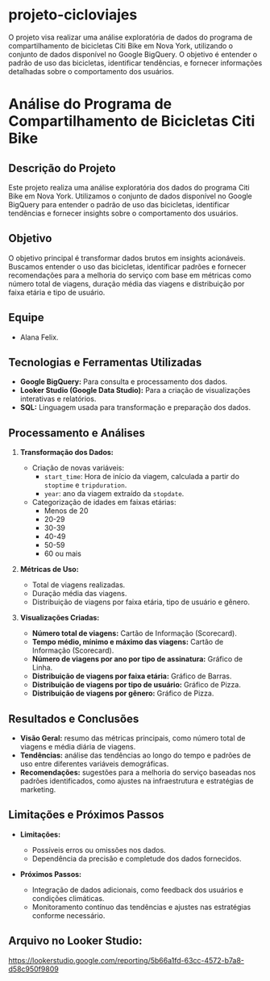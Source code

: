 # projeto-cicloviajes
O projeto visa realizar uma análise exploratória de dados do programa de compartilhamento de bicicletas Citi Bike em Nova York, utilizando o conjunto de dados disponível no Google BigQuery. O objetivo é entender o padrão de uso das bicicletas, identificar tendências, e fornecer informações detalhadas sobre o comportamento dos usuários.
# Análise do Programa de Compartilhamento de Bicicletas Citi Bike

## Descrição do Projeto

Este projeto realiza uma análise exploratória dos dados do programa Citi Bike em Nova York. Utilizamos o conjunto de dados disponível no Google BigQuery para entender o padrão de uso das bicicletas, identificar tendências e fornecer insights sobre o comportamento dos usuários.

## Objetivo

O objetivo principal é transformar dados brutos em insights acionáveis. Buscamos entender o uso das bicicletas, identificar padrões e fornecer recomendações para a melhoria do serviço com base em métricas como número total de viagens, duração média das viagens e distribuição por faixa etária e tipo de usuário.

## Equipe

- Alana Felix.


## Tecnologias e Ferramentas Utilizadas

- **Google BigQuery:** Para consulta e processamento dos dados.
- **Looker Studio (Google Data Studio):** Para a criação de visualizações interativas e relatórios.
- **SQL:** Linguagem usada para transformação e preparação dos dados.

## Processamento e Análises

1. **Transformação dos Dados:**
   - Criação de novas variáveis:
     - `start_time`: Hora de início da viagem, calculada a partir do `stoptime` e `tripduration`.
     - `year`: ano da viagem extraído da `stopdate`.
   - Categorização de idades em faixas etárias:
     - Menos de 20
     - 20-29
     - 30-39
     - 40-49
     - 50-59
     - 60 ou mais

2. **Métricas de Uso:**
   - Total de viagens realizadas.
   - Duração média das viagens.
   - Distribuição de viagens por faixa etária, tipo de usuário e gênero.

3. **Visualizações Criadas:**
   - **Número total de viagens:** Cartão de Informação (Scorecard).
   - **Tempo médio, mínimo e máximo das viagens:** Cartão de Informação (Scorecard).
   - **Número de viagens por ano por tipo de assinatura:** Gráfico de Linha.
   - **Distribuição de viagens por faixa etária:** Gráfico de Barras.
   - **Distribuição de viagens por tipo de usuário:** Gráfico de Pizza.
   - **Distribuição de viagens por gênero:** Gráfico de Pizza.


## Resultados e Conclusões

- **Visão Geral:** resumo das métricas principais, como número total de viagens e média diária de viagens.
- **Tendências:** análise das tendências ao longo do tempo e padrões de uso entre diferentes variáveis demográficas.
- **Recomendações:** sugestões para a melhoria do serviço baseadas nos padrões identificados, como ajustes na infraestrutura e estratégias de marketing.

## Limitações e Próximos Passos

- **Limitações:**
  - Possíveis erros ou omissões nos dados.
  - Dependência da precisão e completude dos dados fornecidos.
  
- **Próximos Passos:**
  - Integração de dados adicionais, como feedback dos usuários e condições climáticas.
  - Monitoramento contínuo das tendências e ajustes nas estratégias conforme necessário.





## Arquivo no Looker Studio: 
https://lookerstudio.google.com/reporting/5b66a1fd-63cc-4572-b7a8-d58c950f9809




